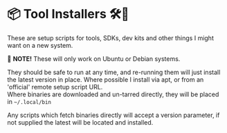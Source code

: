 # 📦 Tool Installers 🛠🧰

These are setup scripts for tools, SDKs, dev kits and other things I might want on a new system.

💬 **NOTE!** These will only work on Ubuntu or Debian systems.

They should be safe to run at any time, and re-running them will just install the latest version in place. Where possible I install via apt, or from an 'official' remote setup script URL.  
Where binaries are downloaded and un-tarred directly, they will be placed in `~/.local/bin`

Any scripts which fetch binaries directly will accept a version parameter, if not supplied the latest will be located and installed.
